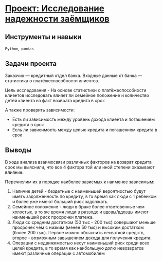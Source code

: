 # [Проект: Исследование надежности заёмщиков](https://github.com/vaneevruslan/DA_Projects_Yandex/blob/main/02.%20Исследование%20надёжности%20заёмщиков/bank_research.ipynb)

## Инструменты и навыки

`Python`, `pandas`

## Задачи проекта

Заказчик — кредитный отдел банка. Входные данные от банка — статистика о платёжеспособности клиентов.

Цель исследования - На основе статистики о платёжеспособности клиентов исследовать влияет ли семейное положение и количество детей клиента на факт возврата кредита в срок

А также проверить зависимости:

- Есть ли зависимость между уровень дохода клиента и погашением кредита в срок
- Есль ли зависимость между целью кредита и погашением кредита в срок

## Выводы

 В ходе анализа взаимосвязи различных факторов на возврат кредита срок мы выяснили, что все 4 фактора той или иной степени оказывают влияние.
 
Перечислим их в порядке наиболее зависмых к наименее зависимым:

 1. Наличие детей - бездетные с наименьшей вероятностью будут иметь задолженность по кредиту, в то время как люди с 1 ребенком и более уже имеют больший риск задолжать.
 2. Семейное положение - люди в браке более ответсвенные чем холостые, в то же время люди в разводе и вдовы/вдовцы имеют наименьший риск просрочки платежа.
 3. Люди со средним достатком (50 тыс - 200 тыс) совершают меньше просрочек чем с низким (менее 50 тыс) и высоким достатком (более 200 тыс). Первое можно объяснить нехваткой средств, второе - возможным завышением дохода для получения кредита.
 4. Операции с недвижимостью несут наименьший риск среди всех целей кредита, в то время как наибольшую долю невозвратов имеют различные операции с автомобилем
